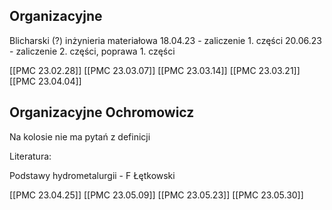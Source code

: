 ## Organizacyjne

Blicharski (?) inżynieria materiałowa 
18.04.23 - zaliczenie 1. części
20.06.23 - zaliczenie 2. części, poprawa 1. części

[[PMC 23.02.28]]
[[PMC 23.03.07]]
[[PMC 23.03.14]]
[[PMC 23.03.21]]
[[PMC 23.04.04]]

## Organizacyjne Ochromowicz

Na kolosie nie ma pytań z definicji

Literatura:

Podstawy hydrometalurgii - F Łętkowski

[[PMC 23.04.25]]
[[PMC 23.05.09]]
[[PMC 23.05.23]]
[[PMC 23.05.30]]


